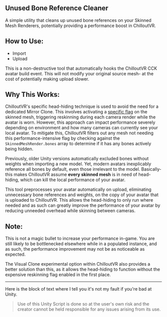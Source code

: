 Unused Bone Reference Cleaner
---

A simple utility that cleans up unused bone references on your Skinned Mesh Renderers, potentially providing a performance boost in ChilloutVR.

## How to Use:
- Import
- Upload

This is a non-destructive tool that automatically hooks the ChilloutVR CCK avatar build event. This will not modify your original source mesh- at the cost of potentially making upload slower.

## Why This Works:
ChilloutVR's specific head-hiding technique is used to avoid the need for a dedicated Mirror Clone. This involves activating a [specific flag](https://docs.unity3d.com/ScriptReference/SkinnedMeshRenderer-forceMatrixRecalculationPerRender.html) on the skinned mesh, triggering reskinning during each camera render while the avatar is worn. However, this approach can impact performance severely depending on environment and how many cameras can currently see your local avatar. To mitigate this, ChilloutVR filters out any mesh not needing this performance-intensive flag by checking against the `SkinnedMeshRender.bones` array to determine if it has any bones actively being hidden.

Previously, older Unity versions automatically excluded bones without weights when importing a new model. Yet, modern avatars inexplicably reference all bones by default, even those irrelevant to the model. Basically- this makes ChilloutVR assume **every skinned mesh** is in need of head-hiding, which can kill the local performance of your avatar.

This tool preprocesses your avatar automatically on upload, eliminating unnecessary bone references and weights, on the copy of your avatar that is uploaded to ChilloutVR. This allows the head-hiding to only run where needed and as such can greatly improve the performance of your avatar by reducing unneeded overhead while skinning between cameras.

## Note:
This is not a magic bullet to increase your performance in-game. You are still likely to be bottlenecked elsewhere while in a populated instance, and as such, the performance improvement may not be as noticeable as expected.

The Visual Clone experimental option within ChilloutVR also provides a better solution than this, as it allows the head-hiding to function without the expensive reskinning flag enabled in the first place.

---

Here is the block of text where I tell you it's not my fault if you're bad at Unity.

> Use of this Unity Script is done so at the user's own risk and the creator cannot be held responsible for any issues arising from its use.
